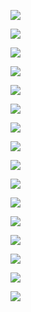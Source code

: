 ![](assets/2022-04-08-09-29-33-image.png)

![](assets/2022-04-08-09-29-58-image.png)

![](assets/2022-04-08-09-32-45-image.png)

![](assets/2022-04-08-09-34-25-image.png)

![](assets/2022-04-08-09-35-15-image.png)

![](assets/2022-04-08-09-37-42-image.png)

![](assets/2022-04-08-09-38-51-image.png)

![](assets/2022-04-08-09-40-30-image.png)

![](assets/2022-04-08-09-41-19-image.png)

![](assets/2022-04-08-09-42-16-image.png)

![](assets/2022-04-08-09-43-39-image.png)

![](assets/2022-04-08-09-46-30-image.png)

![](assets/2022-04-08-09-48-05-image.png)

![](assets/2022-04-08-09-48-39-image.png)

![](assets/2022-04-08-09-53-34-image.png)

![](assets/2022-04-08-09-54-00-image.png)
